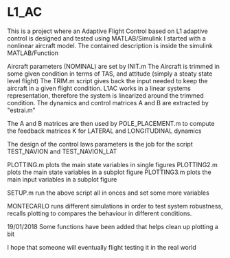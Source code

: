 # L1_AC
This is a project where an Adaptive Flight Control based on L1 adaptive control is designed and tested using MATLAB/Simulink
I started with a nonlinear aircraft model. The contained description is inside the simulink MATLAB/Function

Aircraft parameters (NOMINAL) are set by INIT.m 
The Aircraft is trimmed in some given condition in terms of TAS, and attitude (simply a steaty state level flight)
The TRIM.m script gives back the input needed to keep the aircraft in a given flight condition.
L1AC works in a linear systems representation, therefore the system is linearized around the trimmed condition.
The dynamics and control matrices A and B are extracted by "estrai.m"

The A and B matrices are then used by POLE_PLACEMENT.m to compute the feedback matrices K for LATERAL and LONGITUDINAL dynamics

The design of the control laws parameters is the job for the script TEST_NAVION and TEST_NAVION_LAT

PLOTTING.m plots the main state variables in single figures
PLOTTING2.m plots the main state variables in a subplot figure
PLOTTING3.m plots the main input variables in a subplot figure

SETUP.m run the above script all in onces and set some more variables

MONTECARLO runs different simulations in order to test system robustness, recalls plotting to compares the behaviour in different conditions.

19/01/2018 Some functions have been added that helps clean up plotting a bit

I hope that someone will eventually flight testing it in the real world

